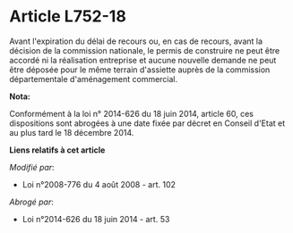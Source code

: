 # Article L752-18

Avant l'expiration du délai de recours ou, en cas de recours, avant la décision de la commission nationale, le permis de
construire ne peut être accordé ni la réalisation entreprise et aucune nouvelle demande ne peut être déposée pour le même
terrain d'assiette auprès de la     commission départementale d'aménagement commercial.

**Nota:**

Conformément à la loi n° 2014-626 du 18 juin 2014, article 60, ces dispositions sont abrogées à une date fixée par décret en
Conseil d'Etat et au plus tard le 18 décembre 2014.

**Liens relatifs à cet article**

_Modifié par_:

  - Loi n°2008-776 du 4 août 2008 - art. 102

_Abrogé par_:

  - Loi n°2014-626 du 18 juin 2014 - art. 53

